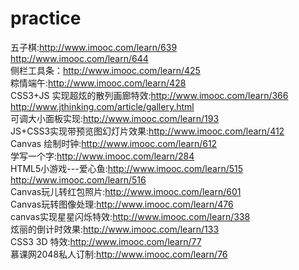 ﻿# practice
五子棋:http://www.imooc.com/learn/639<br>
http://www.imooc.com/learn/644<br>
侧栏工具条：http://www.imooc.com/learn/425<br>
粽情端午:http://www.imooc.com/learn/428<br>
CSS3+JS 实现超炫的散列画廊特效:http://www.imooc.com/learn/366<br>
http://www.jthinking.com/article/gallery.html<br>
可调大小面板实现:http://www.imooc.com/learn/193<br>
JS+CSS3实现带预览图幻灯片效果:http://www.imooc.com/learn/412<br> 
Canvas 绘制时钟:http://www.imooc.com/learn/612<br>
学写一个字:http://www.imooc.com/learn/284<br>
HTML5小游戏---爱心鱼:http://www.imooc.com/learn/515<br>
http://www.imooc.com/learn/516<br>
Canvas玩儿转红包照片:http://www.imooc.com/learn/601<br>
Canvas玩转图像处理:http://www.imooc.com/learn/476<br>
canvas实现星星闪烁特效:http://www.imooc.com/learn/338<br>
炫丽的倒计时效果:http://www.imooc.com/learn/133<br>
CSS3 3D 特效:http://www.imooc.com/learn/77<br>
慕课网2048私人订制:http://www.imooc.com/learn/76